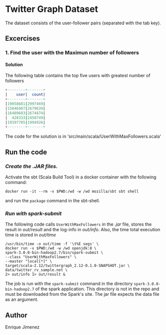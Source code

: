 # Twitter Graph Dataset

The dataset consists of the user-follower pairs (separated with the tab key).

## Excercises

### 1. Find the user with the Maximun number of followers

#### Solution

The following table contains the top five users with greatest number of followers

```SQL
+--------+-------+
|    user|  count|
+--------+-------+
|19058681|2997469|
|15846407|2679639|
|16409683|2674874|
|  428333|2450749|
|19397785|1994926|
+--------+-------+
```

The code for the solution is in 'src/main/scala/UserWithMaxFollowers.scala'

## Run the code

### *Create the .JAR files.*

 Activate the sbt (Scala Build Tool) in a docker container with the following command:

 ```shell
 docker run -it --rm -v $PWD:/wd -w /wd mozilla/sbt sbt shell
 ```

and run the `package` command in the sbt-shell.

### *Run with spark-submit*

The following code calls `UserWithMaxFollowers` in the *.jar* file, stores the result in *out/result* and the log-info in *out/info*. Also, the time total execution time is stored in  *out/time*

```shell
/usr/bin/time -o out/time -f '\t%E segs' \
docker run -v $PWD:/wd -w /wd openjdk:8 \
spark-3.0.0-bin-hadoop2.7/bin/spark-submit \
--class "UserWithMaxFollowers" \
--master "local[*]" \
target/scala-2.12/twittergraph_2.12-0.1.0-SNAPSHOT.jar \
data/twitter_rv_sample.net \
2> out/info 1> out/result &
```

The job is run with the `spark-submit` command in the directory `spark-3.0.0-bin-hadoop2.7` of the spark application. This
directory is not in the repo and must be downloaded from the Spark's site.
The jar file expects the data file as an argument.

## Author

 Enrique Jimenez

